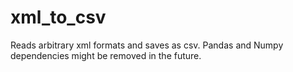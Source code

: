 # xml_to_csv
Reads arbitrary xml formats and saves as csv. Pandas and Numpy dependencies might be removed in the future.
